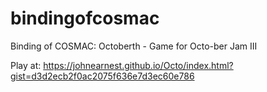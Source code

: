 # bindingofcosmac
Binding of COSMAC: Octoberth - Game for Octo-ber Jam III

Play at: https://johnearnest.github.io/Octo/index.html?gist=d3d2ecb2f0ac2075f636e7d3ec60e786
